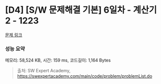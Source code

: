 # [D4] [S/W 문제해결 기본] 6일차 - 계산기2 - 1223 

[문제 링크](https://swexpertacademy.com/main/code/problem/problemDetail.do?contestProbId=AV14nnAaAFACFAYD) 

### 성능 요약

메모리: 58,524 KB, 시간: 159 ms, 코드길이: 1,164 Bytes



> 출처: SW Expert Academy, https://swexpertacademy.com/main/code/problem/problemList.do